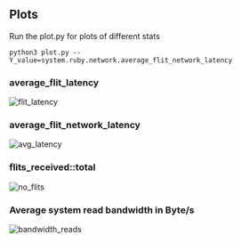 ## Plots
  Run the plot.py for plots of different stats
  ```
  python3 plot.py --Y_value=system.ruby.network.average_flit_network_latency
  ```

### average_flit_latency
![flit_latency](https://github.com/user-attachments/assets/05c3ae60-06b0-43ca-862c-4c5cd0311a87)

### average_flit_network_latency  
![avg_latency](https://github.com/user-attachments/assets/38ac8d05-314c-457e-83d3-54d385e56992)

### flits_received::total 
![no_flits](https://github.com/user-attachments/assets/7296f3b2-1180-405d-a50a-2a623793d909)

### Average system read bandwidth in Byte/s 
![bandwidth_reads](https://github.com/user-attachments/assets/f709d157-ac0a-443a-b3c8-88c1210fc70f)

